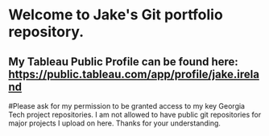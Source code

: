 # Welcome to Jake's Git portfolio repository.
## My Tableau Public Profile can be found here: https://public.tableau.com/app/profile/jake.ireland

#Please ask for my permission to be granted access to my key Georgia Tech project repositories. I am not allowed to have public git repositories for major projects I upload on here. Thanks for your understanding.
